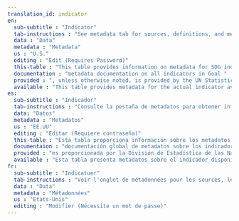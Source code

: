 ```yaml
---
translation_id: indicator
en:
  sub-subtitle : "Indicator"
  tab-instructions : "See metadata tab for sources, definitions, and methodology information"
  data : "Data"
  metadata : "Metadata"
  us : "U.S."
  editing : "Edit (Requires Password)"
  this-table : "This table provides information on metadata for SDG indicators as defined by the United Nations Statistical Commission. Complete global "
  documentation : "metadata documentation on all indicators in Goal "
  provided : ", unless otherwise noted, is provided by the UN Statistics Division."
  available : "This table provides metadata for the actual indicator available from U.S. statistics closest to the corresponding global SDG indicator. Please note that even when the global SDG indicator is fully available from U.S. statistics, this table should be consulted for information on national methodology and other US-specific metadata information."
es:
  sub-subtitle : "Indicador"
  tab-instructions : "Consulte la pestaña de metadatos para obtener información sobre fuentes, definiciones y metodología"
  data: "Datos"
  metadata : "Metadatos"
  us : "EE.UU"
  editing : "Editar (Requiere contraseña)"
  this-table : "Esta tabla proporciona información sobre los metadatos para los indicadores SDG definidos por el UNSC. Completa "
  documentaion : "documentación global de metadatos sobre los indicadores en el Objetivo"
  provided : "es proporcionada por la División de Estadística de las Naciones Unidas."
  available : "Esta tabla presenta metadatos sobre el indicador disponible de las estadísticas de Estados Unidos más cercano al indicador SDG global correspondiente. Tenga en cuenta que incluso cuando el indicador SDG global está totalmente disponible, esta tabla debe consultarse para obtener información sobre la metodología nacional e información relacionada."
fr:
  sub-subtitle : "Indicatuer"
  tab-instructions : "Voir l'onglet de métadonnées pour les sources, les définitions et les informations de méthodologie"
  data : "Data"
  metadata : "Métadonnées"
  us : "Etats-Unis"
  editing : "Modifier (Nécessite un mot de passe)"
---
```

